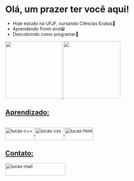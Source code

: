 
<h1>Olá, um prazer ter você aqui!</h1>

<ul>
  <li>Hoje estudo na UFJF, cursando Ciências Exatas🎒</li>
  <li>Aprendendo Front-end😀</li>
  <li>Descobrindo como programar🚀</li>
</ul>

<div>  
  <a href="https://github.com/lucascioletti">
  <img height="180cm" src="https://github-readme-stats.vercel.app/api?username=lucascioletti&show_icons=true&theme=dark">
  <img height="180cm" src="https://github-readme-stats.vercel.app/api/top-langs/?username=lucascioletti&hide_progress=true">
</div>
  <h2>Aprendizado:</h2>
<div style="display: inline_block"><br>
  <img align="center" alt="lucas-c++" height="40" width="90" src="https://img.shields.io/badge/C%2B%2B-00599C?style=for-the-badge&logo=c%2B%2B&logoColor=white">
  <img align="center" alt="lucas-css" height="40" width="90" src="https://img.shields.io/badge/CSS3-1572B6?style=for-the-badge&logo=css3&logoColor=white">
  <img align="center" alt="lucas-html" height="40" width="90" src="https://img.shields.io/badge/HTML5-E34F26?style=for-the-badge&logo=html5&logoColor=white">
</div>
  <h2>Contato:</h2>
<div>  
  <a href = "mailto:lucas.cioletti@proton.me"><img align="center" alt="lucas-mail" height="40" width="190" src="https://img.shields.io/badge/ProtonMail-8B89CC?style=for-the-badge&logo=protonmail&logoColor=white"></a>
</div>
